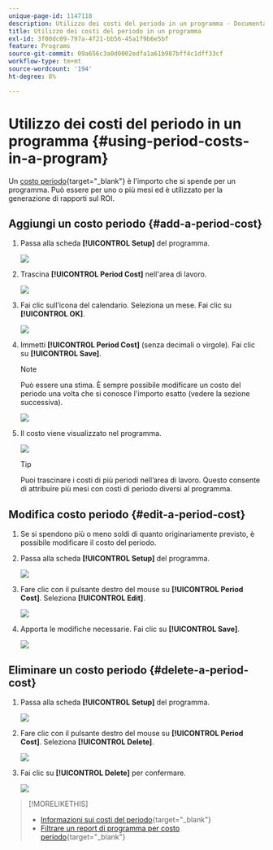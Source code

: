 ```yaml
---
unique-page-id: 1147118
description: Utilizzo dei costi del periodo in un programma - Documentazione di Marketo - Documentazione del prodotto
title: Utilizzo dei costi del periodo in un programma
exl-id: 3f00dc09-797a-4f21-bb56-45a1f9b6e5bf
feature: Programs
source-git-commit: 09a656c3a0d0002edfa1a61b987bff4c1dff33cf
workflow-type: tm+mt
source-wordcount: '194'
ht-degree: 8%

---
```


# Utilizzo dei costi del periodo in un programma {#using-period-costs-in-a-program}

Un [costo periodo](/help/marketo/product-docs/core-marketo-concepts/programs/working-with-programs/understanding-period-costs.md){target="_blank"} è l&#39;importo che si spende per un programma. Può essere per uno o più mesi ed è utilizzato per la generazione di rapporti sul ROI.

## Aggiungi un costo periodo  {#add-a-period-cost}

1. Passa alla scheda **[!UICONTROL Setup]** del programma.

   ![](assets/image2014-9-18-12-3a9-3a46.png)

1. Trascina **[!UICONTROL Period Cost]** nell&#39;area di lavoro.

   ![](assets/image2014-9-18-12-3a9-3a57.png)

1. Fai clic sull’icona del calendario. Seleziona un mese. Fai clic su **[!UICONTROL OK]**.

   ![](assets/image2014-9-18-12-3a10-3a13.png)

1. Immetti **[!UICONTROL Period Cost]** (senza decimali o virgole). Fai clic su **[!UICONTROL Save]**.

   >[!NOTE]
   >
   >Può essere una stima. È sempre possibile modificare un costo del periodo una volta che si conosce l&#39;importo esatto (vedere la sezione successiva).

   ![](assets/image2016-4-1-8-3a54-3a30.png)

1. Il costo viene visualizzato nel programma.

   ![](assets/image2016-4-1-8-3a56-3a49.png)

   >[!TIP]
   >
   >Puoi trascinare i costi di più periodi nell’area di lavoro. Questo consente di attribuire più mesi con costi di periodo diversi al programma.

## Modifica costo periodo {#edit-a-period-cost}

1. Se si spendono più o meno soldi di quanto originariamente previsto, è possibile modificare il costo del periodo.

1. Passa alla scheda **[!UICONTROL Setup]** del programma.

   ![](assets/image2014-9-18-14-3a3-3a6.png)

1. Fare clic con il pulsante destro del mouse su **[!UICONTROL Period Cost]**. Seleziona **[!UICONTROL Edit]**.

   ![](assets/image2014-9-18-14-3a3-3a23.png)

1. Apporta le modifiche necessarie. Fai clic su **[!UICONTROL Save]**.

   ![](assets/image2014-9-18-14-3a3-3a41.png)

## Eliminare un costo periodo {#delete-a-period-cost}

1. Passa alla scheda **[!UICONTROL Setup]** del programma.

   ![](assets/image2014-9-18-14-3a4-3a11.png)

1. Fare clic con il pulsante destro del mouse su **[!UICONTROL Period Cost]**. Seleziona **[!UICONTROL Delete]**.

   ![](assets/image2014-9-18-14-3a4-3a22.png)

1. Fai clic su **[!UICONTROL Delete]** per confermare.

   ![](assets/image2014-9-18-14-3a4-3a35.png)

>[!MORELIKETHIS]
>
>* [Informazioni sui costi del periodo](/help/marketo/product-docs/core-marketo-concepts/programs/working-with-programs/understanding-period-costs.md){target="_blank"}
>* [Filtrare un report di programma per costo periodo](/help/marketo/product-docs/core-marketo-concepts/programs/program-performance-report/filter-a-program-report-by-period-cost.md){target="_blank"}
